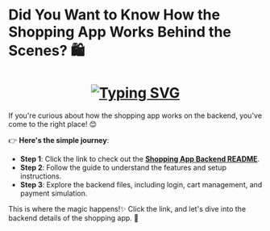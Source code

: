 # Did You Want to Know How the Shopping App Works Behind the Scenes? 🛍️
<h1 align="center">
  <a href="https://git.io/typing-svg">
    <img src="https://readme-typing-svg.herokuapp.com?font=Sansita+Swashed&weight=500&size=23&pause=1000&color=1FA8FF&center=true&vCenter=true&width=435&lines=Welcome+to+the+Shop-Backend+project!+🙌" alt="Typing SVG" />
  </a>
</h1>

If you're curious about how the shopping app works on the backend, you've come to the right place! 😊 

👉 **Here's the simple journey**:

- **Step 1**: Click the link to check out the **[Shopping App Backend README](https://github.com/madhan96p/shop-backend/tree/main/shopping-app-backend)**.
- **Step 2**: Follow the guide to understand the features and setup instructions.
- **Step 3**: Explore the backend files, including login, cart management, and payment simulation.

This is where the magic happens!✨ Click the link, and let's dive into the backend details of the shopping app. 🚀

